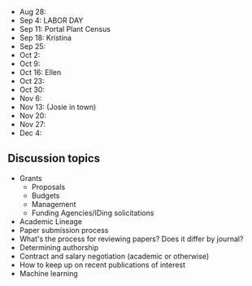 * Aug 28:
* Sep 4: LABOR DAY
* Sep 11: Portal Plant Census
* Sep 18: Kristina
* Sep 25: 
* Oct 2:
* Oct 9:
* Oct 16: Ellen
* Oct 23:
* Oct 30:
* Nov 6:
* Nov 13: (Josie in town)
* Nov 20: 
* Nov 27: 
* Dec 4: 

## Discussion topics

* Grants
    * Proposals
    * Budgets
    * Management
    * Funding Agencies/IDing solicitations
* Academic Lineage
* Paper submission process
* What's the process for reviewing papers? Does it differ by journal?
* Determining authorship
* Contract and salary negotiation (academic or otherwise)
* How to keep up on recent publications of interest
* Machine learning
